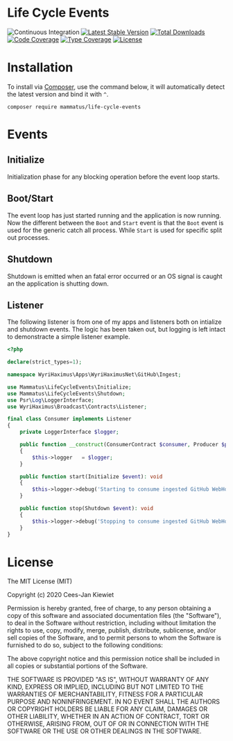 # Life Cycle Events

![Continuous Integration](https://github.com/MammatusPHP/life-cycle-events/workflows/Continuous%20Integration/badge.svg)
[![Latest Stable Version](https://poser.pugx.org/mammatus/life-cycle-events/v/stable.png)](https://packagist.org/packages/mammatus/life-cycle-events)
[![Total Downloads](https://poser.pugx.org/mammatus/life-cycle-events/downloads.png)](https://packagist.org/packages/mammatus/life-cycle-events/stats)
[![Code Coverage](https://scrutinizer-ci.com/g/MammatusPHP/life-cycle-events/badges/coverage.png?b=master)](https://scrutinizer-ci.com/g/MammatusPHP/life-cycle-events/?branch=master)
[![Type Coverage](https://shepherd.dev/github/MammatusPHP/life-cycle-events/coverage.svg)](https://shepherd.dev/github/MammatusPHP/life-cycle-events)
[![License](https://poser.pugx.org/mammatus/life-cycle-events/license.png)](https://packagist.org/packages/mammatus/life-cycle-events)

# Installation

To install via [Composer](http://getcomposer.org/), use the command below, it will automatically detect the latest version and bind it with `^`.

```
composer require mammatus/life-cycle-events
```

# Events

## Initialize

Initialization phase for any blocking operation before the event loop starts.

## Boot/Start

The event loop has just started running and the application is now running. Now the different between the `Boot` and
`Start` event is that the `Boot` event is used for the generic catch all process. While `Start` is used for specific
split out processes.

## Shutdown

Shutdown is emitted when an fatal error occurred or an OS signal is caught an the application is shutting down.

## Listener

The following listener is from one of my apps and listeners both on intialize and shutdown events. The logic has been
taken out, but logging is left intact to demonstracte a simple listener example.

```php
<?php

declare(strict_types=1);

namespace WyriHaximus\Apps\WyriHaximusNet\GitHub\Ingest;

use Mammatus\LifeCycleEvents\Initialize;
use Mammatus\LifeCycleEvents\Shutdown;
use Psr\Log\LoggerInterface;
use WyriHaximus\Broadcast\Contracts\Listener;

final class Consumer implements Listener
{
    private LoggerInterface $logger;

    public function __construct(ConsumerContract $consumer, Producer $producer, LoggerInterface $logger)
    {
        $this->logger   = $logger;
    }

    public function start(Initialize $event): void
    {
        $this->logger->debug('Starting to consume ingested GitHub WebHook events');
    }

    public function stop(Shutdown $event): void
    {
        $this->logger->debug('Stopping to consume ingested GitHub WebHook events');
    }
}
```

# License

The MIT License (MIT)

Copyright (c) 2020 Cees-Jan Kiewiet

Permission is hereby granted, free of charge, to any person obtaining a copy
of this software and associated documentation files (the "Software"), to deal
in the Software without restriction, including without limitation the rights
to use, copy, modify, merge, publish, distribute, sublicense, and/or sell
copies of the Software, and to permit persons to whom the Software is
furnished to do so, subject to the following conditions:

The above copyright notice and this permission notice shall be included in all
copies or substantial portions of the Software.

THE SOFTWARE IS PROVIDED "AS IS", WITHOUT WARRANTY OF ANY KIND, EXPRESS OR
IMPLIED, INCLUDING BUT NOT LIMITED TO THE WARRANTIES OF MERCHANTABILITY,
FITNESS FOR A PARTICULAR PURPOSE AND NONINFRINGEMENT. IN NO EVENT SHALL THE
AUTHORS OR COPYRIGHT HOLDERS BE LIABLE FOR ANY CLAIM, DAMAGES OR OTHER
LIABILITY, WHETHER IN AN ACTION OF CONTRACT, TORT OR OTHERWISE, ARISING FROM,
OUT OF OR IN CONNECTION WITH THE SOFTWARE OR THE USE OR OTHER DEALINGS IN THE
SOFTWARE.
